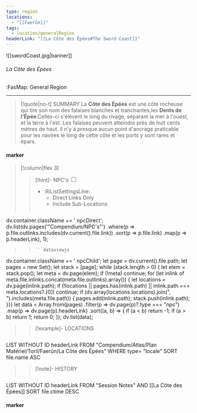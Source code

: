 ```yaml
---
type: region
locations:
  - "[[Faerûn]]"
tags:
  - location/generalRegion
headerLink: "[[La Côte des Épées#The Sword Coast]]"
---
```


![[swordCoast.jpg|banner]]
###### La Côte des Épées
<span class="sub2">:FasMap: General Region</span>
___

> [!quote|no-t] SUMMARY
>La **Côte des Épées** est une côte rocheuse qui tire son nom des falaises blanches et tranchantes,les **Dents de l'Épée**.Celles-ci s'élèvent le long du rivage, séparant la mer à l'ouest, et la terre à l'est. Les falaises peuvent atteindre près de huit cents mètres de haut. Il n'y a presque aucun point d'ancrage praticable pour les navires le long de cette côte et les ports y sont rares et épars.

#### marker
> [!column|flex 3]
> > [!hint]-  NPC's
> > <input type="checkbox" id="npc"/><ul class="sortMenu"><li class="sortIcon">:RiListSettingsLine:<ul class="dropdown npcedit"><li><label for="npc" class="directLabel active">Direct Links Only</label></li><li><label for="npc" class="childLabel">Include Sub-Locations</label></li></ul></li></ul>
> >```dataviewjs
dv.container.className += ' npcDirect';
dv.list(dv.pages('"Compendium/NPC\'s"')
 .where(p => p.file.outlinks.includes(dv.current().file.link))
.sort(p => p.file.link)
.map(p => p.headerLink), 1);
>>```
>>```dataviewjs
dv.container.className += ' npcChild';
let page = dv.current().file.path;
let pages = new Set();
let stack = [page];
while (stack.length > 0) {
let elem = stack.pop();
let meta = dv.page(elem);
if (!meta) continue;
for (let inlink of meta.file.inlinks.concat(meta.file.outlinks).array()) {
let locations = dv.page(inlink.path);
if (!locations || pages.has(inlink.path) || inlink.path === meta.locations?.[0]) continue;
 if (dv.array(locations.locations).join(", ").includes(meta.file.path)) {
 pages.add(inlink.path);
 stack.push(inlink.path);
}}}
let data = Array.from(pages)
.filter(p => dv.page(p)?.type === "npc")
.map(p => dv.page(p).headerLink)
.sort((a, b) => {
if (a < b) return -1;
if (a > b) return 1;
return 0;
});
dv.list(data);
> 
>> [!example]- LOCATIONS
>>```dataview
LIST WITHOUT ID headerLink
FROM "Compendium/Atlas/Plan Matériel/Toril/Faerûn/La Côte des Épées"
WHERE type= "locale"
SORT file.name ASC
>
>> [!note]- HISTORY
>>```dataview
LIST WITHOUT ID headerLink
FROM "Session Notes" AND [[La Côte des Épées]]
SORT file.ctime DESC
#### marker